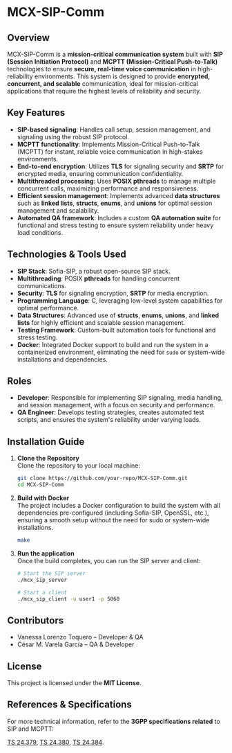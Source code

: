 # MCX-SIP-Comm

## Overview
MCX-SIP-Comm is a **mission-critical communication system** built with **SIP (Session Initiation Protocol)** and **MCPTT (Mission-Critical Push-to-Talk)** technologies to ensure **secure, real-time voice communication** in high-reliability environments. This system is designed to provide **encrypted, concurrent, and scalable** communication, ideal for mission-critical applications that require the highest levels of reliability and security.

## Key Features
- **SIP-based signaling**: Handles call setup, session management, and signaling using the robust SIP protocol.
- **MCPTT functionality**: Implements Mission-Critical Push-to-Talk (MCPTT) for instant, reliable voice communication in high-stakes environments.
- **End-to-end encryption**: Utilizes **TLS** for signaling security and **SRTP** for encrypted media, ensuring communication confidentiality.
- **Multithreaded processing**: Uses **POSIX pthreads** to manage multiple concurrent calls, maximizing performance and responsiveness.
- **Efficient session management**: Implements advanced **data structures** such as **linked lists**, **structs**, **enums**, and **unions** for optimal session management and scalability.
- **Automated QA framework**: Includes a custom **QA automation suite** for functional and stress testing to ensure system reliability under heavy load conditions.

## Technologies & Tools Used
- **SIP Stack**: Sofia-SIP, a robust open-source SIP stack.
- **Multithreading**: POSIX **pthreads** for handling concurrent communications.
- **Security**: **TLS** for signaling encryption, **SRTP** for media encryption.
- **Programming Language**: C, leveraging low-level system capabilities for optimal performance.
- **Data Structures**: Advanced use of **structs**, **enums**, **unions**, and **linked lists** for highly efficient and scalable session management.
- **Testing Framework**: Custom-built automation tools for functional and stress testing.
- **Docker**: Integrated Docker support to build and run the system in a containerized environment, eliminating the need for `sudo` or system-wide installations and dependencies.

## Roles
- **Developer**: Responsible for implementing SIP signaling, media handling, and session management, with a focus on security and performance.
- **QA Engineer**: Develops testing strategies, creates automated test scripts, and ensures the system's reliability under varying loads.

## Installation Guide

1. **Clone the Repository**  
   Clone the repository to your local machine:
   ```sh
   git clone https://github.com/your-repo/MCX-SIP-Comm.git
   cd MCX-SIP-Comm
   
   
2. **Build with Docker**  
The project includes a Docker configuration to build the system with all dependencies pre-configured (including Sofia-SIP, OpenSSL, etc.), ensuring a smooth setup without the need for sudo or system-wide installations.

    ```sh
    make

3. **Run the application**  
Once the build completes, you can run the SIP server and client:

    ```sh
    # Start the SIP server
    ./mcx_sip_server

    # Start a client
    ./mcx_sip_client -u user1 -p 5060

## Contributors

-    Vanessa Lorenzo Toquero – Developer & QA
-    César M. Varela García – QA & Developer

## License

This project is licensed under the **MIT License**.

## References & Specifications

For more technical information, refer to the **3GPP specifications related** to SIP and MCPTT:

[TS 24.379](https://www.3gpp.org/ftp/Specs/archive/24_series/24.379/), [TS 24.380](https://www.3gpp.org/ftp/Specs/archive/24_series/24.380/), [TS 24.384](https://www.3gpp.org/ftp/Specs/archive/24_series/24.384/).


